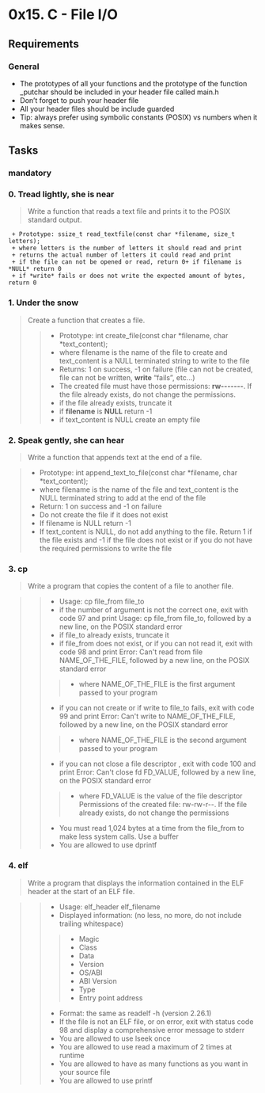 #  0x15. C - File I/O

## Requirements

### General

  - The prototypes of all your functions and the prototype of the function _putchar should be included in your header file called main.h
  - Don’t forget to push your header file
  - All your header files should be include guarded
  - Tip: always prefer using symbolic constants (POSIX) vs numbers when it makes sense.

## Tasks

### mandatory

### 0. Tread lightly, she is near

> Write a function that reads a text file and prints it to the POSIX standard output.

     + Prototype: ssize_t read_textfile(const char *filename, size_t letters);
     + where letters is the number of letters it should read and print
     + returns the actual number of letters it could read and print
     + if the file can not be opened or read, return 0+ if filename is *NULL* return 0
     + if *write* fails or does not write the expected amount of bytes, return 0

### 1. Under the snow

> Create a function that creates a file.
>
>> - Prototype: int create_file(const char *filename, char *text_content);
>> - where filename is the name of the file to create and text_content is a NULL terminated string to write to the file
>> - Returns: 1 on success, -1 on failure (file can not be created, file can not be written, **write** “fails”, etc…)
>> - The created file must have those permissions: **rw-------**. If the file already exists, do not change the permissions.
>> - if the file already exists, truncate it
>> - if **filename** is **NULL** return -1
>> - if text_content is NULL create an empty file

### 2. Speak gently, she can hear

> Write a function that appends text at the end of a file.

> - Prototype: int append_text_to_file(const char *filename, char *text_content);
> - where filename is the name of the file and text_content is the NULL terminated string to add at the end of the file
> - Return: 1 on success and -1 on failure
> - Do not create the file if it does not exist
> - If filename is NULL return -1
> - If text_content is NULL, do not add anything to the file. Return 1 if the file exists and -1 if the file does not exist or if you do not have the required permissions to write the file

### 3. cp

> Write a program that copies the content of a file to another file.

>> - Usage: cp file_from file_to
>> - if the number of argument is not the correct one, exit with code 97 and print Usage: cp file_from file_to, followed by a new line, on the POSIX standard error
>> - if file_to already exists, truncate it
>> - if file_from does not exist, or if you can not read it, exit with code 98 and print Error: Can't read from file NAME_OF_THE_FILE, followed by a new line, on the POSIX standard error
>>> -  where NAME_OF_THE_FILE is the first argument passed to your program
>> -  if you can not create or if write to file_to fails, exit with code 99 and print Error: Can't write to NAME_OF_THE_FILE, followed by a new line, on the POSIX standard error
>>> -  where NAME_OF_THE_FILE is the second argument passed to your program
>> -  if you can not close a file descriptor , exit with code 100 and print Error: Can't close fd FD_VALUE, followed by a new line, on the POSIX standard error
>>> - where FD_VALUE is the value of the file descriptor
Permissions of the created file: rw-rw-r--. If the file already exists, do not change the permissions
>> - You must read 1,024 bytes at a time from the file_from to make less system calls. Use a buffer
>> - You are allowed to use dprintf

### 4. elf

> Write a program that displays the information contained in the ELF header at the start of an ELF file.

>> - Usage: elf_header elf_filename
>> - Displayed information: (no less, no more, do not include trailing whitespace)
>>> - Magic
>>> - Class
>>> - Data
>>> - Version
>>> - OS/ABI
>>> - ABI Version
>>> - Type
>>> - Entry point address
>> - Format: the same as readelf -h (version 2.26.1)
>> - If the file is not an ELF file, or on error, exit with status code 98 and display a comprehensive error message to stderr
>> - You are allowed to use lseek once
>> - You are allowed to use read a maximum of 2 times at runtime
>> - You are allowed to have as many functions as you want in your source file
>> - You are allowed to use printf

